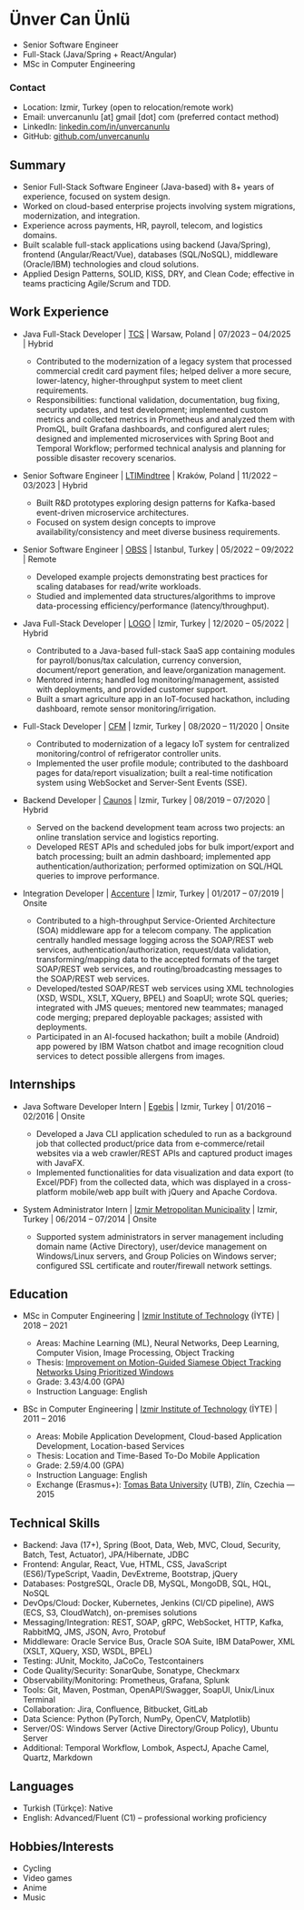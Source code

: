 # Ünver Can Ünlü

- Senior Software Engineer
- Full-Stack (Java/Spring + React/Angular)
- MSc in Computer Engineering

### Contact

- Location: Izmir, Turkey (open to relocation/remote work)
- Email: unvercanunlu [at] gmail [dot] com (preferred contact method)
- LinkedIn: [linkedin.com/in/unvercanunlu](https://www.linkedin.com/in/unvercanunlu)
- GitHub: [github.com/unvercanunlu](https://github.com/unvercanunlu)

## Summary

- Senior Full-Stack Software Engineer (Java-based) with 8+ years of experience, focused on system design.
- Worked on cloud-based enterprise projects involving system migrations, modernization, and integration.
- Experience across payments, HR, payroll, telecom, and logistics domains.
- Built scalable full-stack applications using backend (Java/Spring), frontend (Angular/React/Vue), databases (SQL/NoSQL), middleware (Oracle/IBM) technologies and cloud solutions.
- Applied Design Patterns, SOLID, KISS, DRY, and Clean Code; effective in teams practicing Agile/Scrum and TDD.

## Work Experience

- Java Full-Stack Developer | [TCS](https://www.tcs.com) | Warsaw, Poland | 07/2023 – 04/2025 | Hybrid
    * Contributed to the modernization of a legacy system that processed commercial credit card payment files; helped deliver a more secure, lower-latency, higher-throughput system to meet client requirements.
    * Responsibilities: functional validation, documentation, bug fixing, security updates, and test development; implemented custom metrics and collected metrics in Prometheus and analyzed them with PromQL, built Grafana dashboards, and configured alert rules; designed and implemented microservices with Spring Boot and Temporal Workflow; performed technical analysis and planning for possible disaster recovery scenarios.

- Senior Software Engineer | [LTIMindtree](https://www.ltimindtree.com) | Kraków, Poland | 11/2022 – 03/2023 | Hybrid
    * Built R&D prototypes exploring design patterns for Kafka-based event-driven microservice architectures.
    * Focused on system design concepts to improve availability/consistency and meet diverse business requirements.

- Senior Software Engineer | [OBSS](https://obss.tech) | Istanbul, Turkey | 05/2022 – 09/2022 | Remote
    * Developed example projects demonstrating best practices for scaling databases for read/write workloads.
    * Studied and implemented data structures/algorithms to improve data-processing efficiency/performance (latency/throughput).

- Java Full-Stack Developer | [LOGO](https://www.logo.com.tr) | Izmir, Turkey | 12/2020 – 05/2022 | Hybrid
    * Contributed to a Java-based full-stack SaaS app containing modules for payroll/bonus/tax calculation, currency conversion, document/report generation, and leave/organization management.
    * Mentored interns; handled log monitoring/management, assisted with deployments, and provided customer support.
    * Built a smart agriculture app in an IoT-focused hackathon, including dashboard, remote sensor monitoring/irrigation.

- Full-Stack Developer | [CFM](https://www.cfm.com.tr) | Izmir, Turkey | 08/2020 – 11/2020 | Onsite
    * Contributed to modernization of a legacy IoT system for centralized monitoring/control of refrigerator controller units.
    * Implemented the user profile module; contributed to the dashboard pages for data/report visualization; built a real-time notification system using WebSocket and Server-Sent Events (SSE).

- Backend Developer | [Caunos](https://www.caunos.com) | Izmir, Turkey | 08/2019 – 07/2020 | Hybrid
    * Served on the backend development team across two projects: an online translation service and logistics reporting.
    * Developed REST APIs and scheduled jobs for bulk import/export and batch processing; built an admin dashboard; implemented app authentication/authorization; performed optimization on SQL/HQL queries to improve performance.

- Integration Developer | [Accenture](https://www.accenture.com) | Izmir, Turkey | 01/2017 – 07/2019 | Onsite
    * Contributed to a high-throughput Service-Oriented Architecture (SOA) middleware app for a telecom company. The application centrally handled message logging across the SOAP/REST web services, authentication/authorization, request/data validation, transforming/mapping data to the accepted formats of the target SOAP/REST web services, and routing/broadcasting messages to the SOAP/REST web services.
    * Developed/tested SOAP/REST web services using XML technologies (XSD, WSDL, XSLT, XQuery, BPEL) and SoapUI; wrote SQL queries; integrated with JMS queues; mentored new teammates; managed code merging; prepared deployable packages; assisted with deployments.
    * Participated in an AI-focused hackathon; built a mobile (Android) app powered by IBM Watson chatbot and image recognition cloud services to detect possible allergens from images.

## Internships

- Java Software Developer Intern | [Egebis](http://www.egebis.com) | Izmir, Turkey | 01/2016 – 02/2016 | Onsite
    * Developed a Java CLI application scheduled to run as a background job that collected product/price data from e-commerce/retail websites via a web crawler/REST APIs and captured product images with JavaFX.
    * Implemented functionalities for data visualization and data export (to Excel/PDF) from the collected data, which was displayed in a cross-platform mobile/web app built with jQuery and Apache Cordova.

- System Administrator Intern | [Izmir Metropolitan Municipality](https://www.izmir.bel.tr) | Izmir, Turkey | 06/2014 – 07/2014 | Onsite
    * Supported system administrators in server management including domain name (Active Directory), user/device management on Windows/Linux servers, and Group Policies on Windows server; configured SSL certificate and router/firewall network settings.

## Education

- MSc in Computer Engineering | [Izmir Institute of Technology](https://iyte.edu.tr) (İYTE) | 2018 – 2021
    * Areas: Machine Learning (ML), Neural Networks, Deep Learning, Computer Vision, Image Processing, Object Tracking
    * Thesis: [Improvement on Motion-Guided Siamese Object Tracking Networks Using Prioritized Windows](https://tez.yok.gov.tr/UlusalTezMerkezi/TezGoster?key=_F5QEpayDXGqGZlp9XiFtHc6hV73AWqDWZV-PAGAelqQTgSnY1psMEUyArZs_zky)
    * Grade: 3.43/4.00 (GPA)
    * Instruction Language: English

- BSc in Computer Engineering | [Izmir Institute of Technology](https://iyte.edu.tr) (İYTE) | 2011 – 2016
    * Areas: Mobile Application Development, Cloud-based Application Development, Location-based Services
    * Thesis: Location and Time-Based To-Do Mobile Application
    * Grade: 2.59/4.00 (GPA)
    * Instruction Language: English
    * Exchange (Erasmus+): [Tomas Bata University](https://www.utb.cz) (UTB), Zlín, Czechia — 2015

## Technical Skills

- Backend: Java (17+), Spring (Boot, Data, Web, MVC, Cloud, Security, Batch, Test, Actuator), JPA/Hibernate, JDBC
- Frontend: Angular, React, Vue, HTML, CSS, JavaScript (ES6)/TypeScript, Vaadin, DevExtreme, Bootstrap, jQuery
- Databases: PostgreSQL, Oracle DB, MySQL, MongoDB, SQL, HQL, NoSQL
- DevOps/Cloud: Docker, Kubernetes, Jenkins (CI/CD pipeline), AWS (ECS, S3, CloudWatch), on-premises solutions
- Messaging/Integration: REST, SOAP, gRPC, WebSocket, HTTP, Kafka, RabbitMQ, JMS, JSON, Avro, Protobuf
- Middleware: Oracle Service Bus, Oracle SOA Suite, IBM DataPower, XML (XSLT, XQuery, XSD, WSDL, BPEL)
- Testing: JUnit, Mockito, JaCoCo, Testcontainers
- Code Quality/Security: SonarQube, Sonatype, Checkmarx
- Observability/Monitoring: Prometheus, Grafana, Splunk
- Tools: Git, Maven, Postman, OpenAPI/Swagger, SoapUI, Unix/Linux Terminal
- Collaboration: Jira, Confluence, Bitbucket, GitLab
- Data Science: Python (PyTorch, NumPy, OpenCV, Matplotlib)
- Server/OS: Windows Server (Active Directory/Group Policy), Ubuntu Server
- Additional: Temporal Workflow, Lombok, AspectJ, Apache Camel, Quartz, Markdown

## Languages

- Turkish (Türkçe): Native
- English: Advanced/Fluent (C1) – professional working proficiency

## Hobbies/Interests

- Cycling
- Video games
- Anime
- Music
